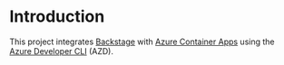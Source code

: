 # Introduction

This project integrates [Backstage] with [Azure Container Apps][ACA] using the [Azure Developer CLI][AZD] (AZD).

[Backstage]: https://backstage.io
[ACA]: https://learn.microsoft.com/en-us/azure/container-apps/overview
[AZD]: https://learn.microsoft.com/en-us/azure/developer/azure-developer-cli/overview
[Azure EasyAuth Provider]: https://backstage.io/docs/auth/microsoft/easy-auth/
